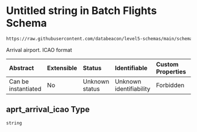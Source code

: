 # Untitled string in Batch Flights Schema

```txt
https://raw.githubusercontent.com/databeacon/level5-schemas/main/schemas/batch/flights.schema.json#/properties/aprt_arrival_icao
```

Arrival airport. ICAO format

| Abstract            | Extensible | Status         | Identifiable            | Custom Properties | Additional Properties | Access Restrictions | Defined In                                                                          |
| :------------------ | :--------- | :------------- | :---------------------- | :---------------- | :-------------------- | :------------------ | :---------------------------------------------------------------------------------- |
| Can be instantiated | No         | Unknown status | Unknown identifiability | Forbidden         | Allowed               | none                | [flights.schema.json\*](../../out/batch/flights.schema.json "open original schema") |

## aprt\_arrival\_icao Type

`string`
